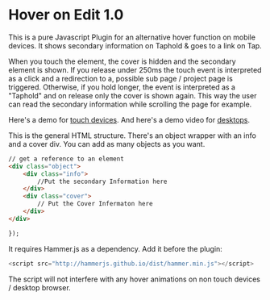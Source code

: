 # Hover on Edit 1.0

This is a pure Javascript Plugin for an alternative hover function on mobile devices. It shows secondary information on Taphold &amp; goes to a link on Tap.

When you touch the element, the cover is hidden and the secondary element is shown. If you release under 250ms the touch event is interpreted as a click and a redirection to a, possible sub page / project page is triggered. Otherwise, if you hold longer, the event is interpreted as a "Taphold" and on release only the cover is shown again. This way the user can read the secondary information while scrolling the page for example.

Here's a demo for [touch devices](http://vinzenzaubry.com/demos/hoveronscroll/). And here's a demo video for [desktops](http://vinzenzaubry.com/demos/hoveronscroll/desktop). 

This is the general HTML structure. There's an object wrapper with an info and a cover div. You can add as many objects as you want.

```html
// get a reference to an element
<div class="object">
    <div class="info">
        //Put the secondary Information here
    </div>
    <div class="cover">
        // Put the Cover Infermaton here
    </div>
</div>

});
```

It requires Hammer.js as a dependency. Add it before the plugin:

```js
<script src="http://hammerjs.github.io/dist/hammer.min.js"></script>
```

The script will not interfere with any hover animations on non touch devices / desktop browser.
